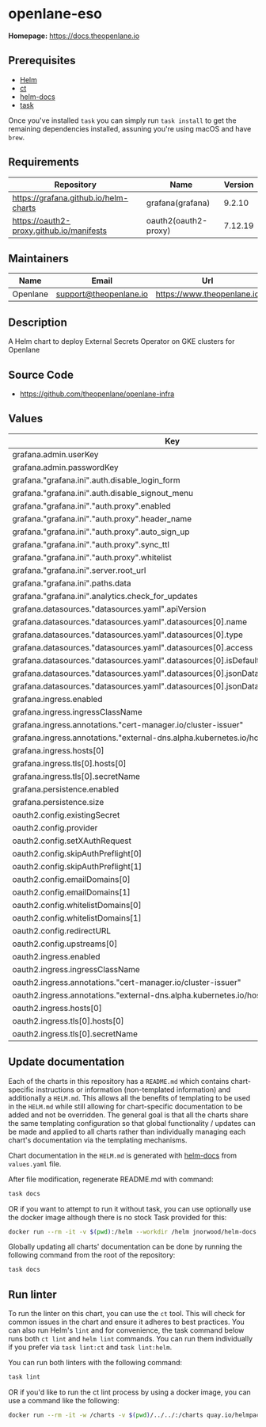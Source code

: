 # openlane-eso

**Homepage:** <https://docs.theopenlane.io>

## Prerequisites

- [Helm](https://helm.sh/docs/intro/install/)
- [ct](https://github.com/helm/chart-testing)
- [helm-docs](https://github.com/norwoodj/helm-docs)
- [task](https://taskfile.dev/)

Once you've installed `task` you can simply run `task install` to get the remaining dependencies installed, assuning you're using macOS and have `brew`.

## Requirements

| Repository | Name | Version |
|------------|------|---------|
| https://grafana.github.io/helm-charts | grafana(grafana) | 9.2.10 |
| https://oauth2-proxy.github.io/manifests | oauth2(oauth2-proxy) | 7.12.19 |

## Maintainers

| Name | Email | Url |
| ---- | ------ | --- |
| Openlane | <support@theopenlane.io> | <https://www.theopenlane.io> |

## Description

A Helm chart to deploy External Secrets Operator on GKE clusters for Openlane

## Source Code

* <https://github.com/theopenlane/openlane-infra>

## Values

| Key | Type | Default | Description |
|-----|------|---------|-------------|
| grafana.admin.userKey | string | `"admin-user"` |  |
| grafana.admin.passwordKey | string | `"admin-password"` |  |
| grafana."grafana.ini".auth.disable_login_form | bool | `true` |  |
| grafana."grafana.ini".auth.disable_signout_menu | bool | `false` |  |
| grafana."grafana.ini"."auth.proxy".enabled | bool | `true` |  |
| grafana."grafana.ini"."auth.proxy".header_name | string | `"X-Auth-Request-Email"` |  |
| grafana."grafana.ini"."auth.proxy".auto_sign_up | bool | `true` |  |
| grafana."grafana.ini"."auth.proxy".sync_ttl | int | `60` |  |
| grafana."grafana.ini"."auth.proxy".whitelist | string | `""` |  |
| grafana."grafana.ini".server.root_url | string | `"https://grafana.theopenlane.org"` |  |
| grafana."grafana.ini".paths.data | string | `"/var/lib/grafana/data"` |  |
| grafana."grafana.ini".analytics.check_for_updates | bool | `true` |  |
| grafana.datasources."datasources.yaml".apiVersion | int | `1` |  |
| grafana.datasources."datasources.yaml".datasources[0].name | string | `"Google Cloud Monitoring"` |  |
| grafana.datasources."datasources.yaml".datasources[0].type | string | `"stackdriver"` |  |
| grafana.datasources."datasources.yaml".datasources[0].access | string | `"proxy"` |  |
| grafana.datasources."datasources.yaml".datasources[0].isDefault | bool | `true` |  |
| grafana.datasources."datasources.yaml".datasources[0].jsonData.authenticationType | string | `"gce"` |  |
| grafana.datasources."datasources.yaml".datasources[0].jsonData.defaultProject | string | `"prod-apps-project"` |  |
| grafana.ingress.enabled | bool | `false` |  |
| grafana.ingress.ingressClassName | string | `"gce"` |  |
| grafana.ingress.annotations."cert-manager.io/cluster-issuer" | string | `"letsencrypt-prod"` |  |
| grafana.ingress.annotations."external-dns.alpha.kubernetes.io/hostname" | string | `"grafana.theopenlane.org"` |  |
| grafana.ingress.hosts[0] | string | `"grafana.theopenlane.org"` |  |
| grafana.ingress.tls[0].hosts[0] | string | `"grafana.theopenlane.org"` |  |
| grafana.ingress.tls[0].secretName | string | `"grafana-tls"` |  |
| grafana.persistence.enabled | bool | `true` |  |
| grafana.persistence.size | string | `"10Gi"` |  |
| oauth2.config.existingSecret | string | `"grafana-app-secret"` |  |
| oauth2.config.provider | string | `"google"` |  |
| oauth2.config.setXAuthRequest | bool | `true` |  |
| oauth2.config.skipAuthPreflight[0] | string | `"GET"` |  |
| oauth2.config.skipAuthPreflight[1] | string | `"OPTIONS"` |  |
| oauth2.config.emailDomains[0] | string | `"theopenlane.org"` |  |
| oauth2.config.emailDomains[1] | string | `"theopenlane.io"` |  |
| oauth2.config.whitelistDomains[0] | string | `".theopenlane.org"` |  |
| oauth2.config.whitelistDomains[1] | string | `".theopenlane.io"` |  |
| oauth2.config.redirectURL | string | `"https://grafana.theopenlane.org/oauth2/callback"` |  |
| oauth2.config.upstreams[0] | string | `"http://grafana.grafana.svc.cluster.local:80/"` |  |
| oauth2.ingress.enabled | bool | `false` |  |
| oauth2.ingress.ingressClassName | string | `"gce"` |  |
| oauth2.ingress.annotations."cert-manager.io/cluster-issuer" | string | `"letsencrypt-prod"` |  |
| oauth2.ingress.annotations."external-dns.alpha.kubernetes.io/hostname" | string | `"grafana.theopenlane.org"` |  |
| oauth2.ingress.hosts[0] | string | `"grafana.theopenlane.org"` |  |
| oauth2.ingress.tls[0].hosts[0] | string | `"grafana.theopenlane.org"` |  |
| oauth2.ingress.tls[0].secretName | string | `"grafana-tls"` |  |

## Update documentation

Each of the charts in this repository has a `README.md` which contains chart-specific instructions or information (non-templated information) and additionally a `HELM.md`. This allows all the benefits of templating to be used in the `HELM.md` while still allowing for chart-specific documentation to be added and not be overridden. The general goal is that all the charts share the same templating configuration so that global functionality / updates can be made and applied to all charts rather than individually managing each chart's documentation via the templating mechanisms.

Chart documentation in the `HELM.md` is generated with [helm-docs](https://github.com/norwoodj/helm-docs) from `values.yaml` file.

After file modification, regenerate README.md with command:

```bash
task docs
```

OR if you want to attempt to run it without task, you can use optionally use the docker image although there is no stock Task provided for this:

```bash
docker run --rm -it -v $(pwd):/helm --workdir /helm jnorwood/helm-docs:v1.14.2 helm-docs
```

Globally updating all charts' documentation can be done by running the following command from the root of the repository:

```bash
task docs
```

## Run linter

To run the linter on this chart, you can use the `ct` tool. This will check for common issues in the chart and ensure it adheres to best practices. You can also run Helm's `lint` and for convenience, the task command below runs both `ct lint` and `helm lint` commands. You can run them individually if you prefer via `task lint:ct` and `task lint:helm`.

You can run both linters with the following command:

```bash
task lint
```

OR if you'd like to run the ct lint process by using a docker image, you can use a command like the following:

```bash
docker run --rm -it -w /charts -v $(pwd)/../../:/charts quay.io/helmpack/chart-testing:v3.12.0 ct lint --charts /charts/charts/openlane-eso --config /charts/charts/openlane-eso/ct.yaml
```
